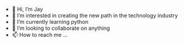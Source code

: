 - 👋 Hi, I’m Jay
- 👀 I’m interested in creating the new path in the technology industry
- 🌱 I’m currently learning python
- 💞️ I’m looking to collaborate on anything
- 📫 How to reach me ... 

<!---
frostz0ne/frostz0ne is a ✨ special ✨ repository because its `README.md` (this file) appears on your GitHub profile.
You can click the Preview link to take a look at your changes.
--->
